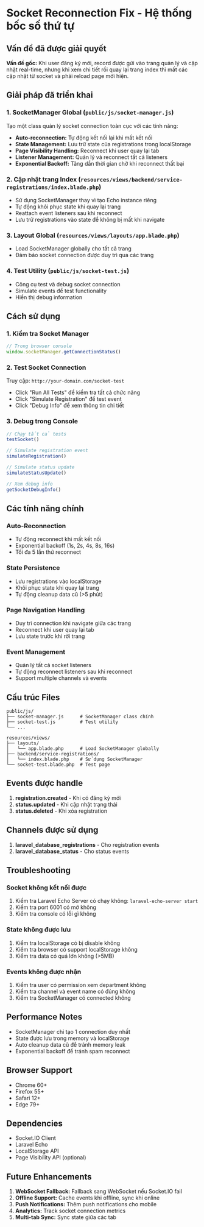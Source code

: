 # Socket Reconnection Fix - Hệ thống bốc số thứ tự

## Vấn đề đã được giải quyết

**Vấn đề gốc:** Khi user đăng ký mới, record được gửi vào trang quản lý và cập nhật real-time, nhưng khi xem chi tiết rồi quay lại trang index thì mất các cập nhật từ socket và phải reload page mới hiện.

## Giải pháp đã triển khai

### 1. SocketManager Global (`public/js/socket-manager.js`)

Tạo một class quản lý socket connection toàn cục với các tính năng:

- **Auto-reconnection:** Tự động kết nối lại khi mất kết nối
- **State Management:** Lưu trữ state của registrations trong localStorage
- **Page Visibility Handling:** Reconnect khi user quay lại tab
- **Listener Management:** Quản lý và reconnect tất cả listeners
- **Exponential Backoff:** Tăng dần thời gian chờ khi reconnect thất bại

### 2. Cập nhật trang Index (`resources/views/backend/service-registrations/index.blade.php`)

- Sử dụng SocketManager thay vì tạo Echo instance riêng
- Tự động khôi phục state khi quay lại trang
- Reattach event listeners sau khi reconnect
- Lưu trữ registrations vào state để không bị mất khi navigate

### 3. Layout Global (`resources/views/layouts/app.blade.php`)

- Load SocketManager globally cho tất cả trang
- Đảm bảo socket connection được duy trì qua các trang

### 4. Test Utility (`public/js/socket-test.js`)

- Công cụ test và debug socket connection
- Simulate events để test functionality
- Hiển thị debug information

## Cách sử dụng

### 1. Kiểm tra Socket Manager

```javascript
// Trong browser console
window.socketManager.getConnectionStatus()
```

### 2. Test Socket Connection

Truy cập: `http://your-domain.com/socket-test`

- Click "Run All Tests" để kiểm tra tất cả chức năng
- Click "Simulate Registration" để test event
- Click "Debug Info" để xem thông tin chi tiết

### 3. Debug trong Console

```javascript
// Chạy tất cả tests
testSocket()

// Simulate registration event
simulateRegistration()

// Simulate status update
simulateStatusUpdate()

// Xem debug info
getSocketDebugInfo()
```

## Các tính năng chính

### Auto-Reconnection
- Tự động reconnect khi mất kết nối
- Exponential backoff (1s, 2s, 4s, 8s, 16s)
- Tối đa 5 lần thử reconnect

### State Persistence
- Lưu registrations vào localStorage
- Khôi phục state khi quay lại trang
- Tự động cleanup data cũ (>5 phút)

### Page Navigation Handling
- Duy trì connection khi navigate giữa các trang
- Reconnect khi user quay lại tab
- Lưu state trước khi rời trang

### Event Management
- Quản lý tất cả socket listeners
- Tự động reconnect listeners sau khi reconnect
- Support multiple channels và events

## Cấu trúc Files

```
public/js/
├── socket-manager.js      # SocketManager class chính
├── socket-test.js         # Test utility
└── ...

resources/views/
├── layouts/
│   └── app.blade.php      # Load SocketManager globally
├── backend/service-registrations/
│   └── index.blade.php    # Sử dụng SocketManager
└── socket-test.blade.php  # Test page
```

## Events được handle

1. **registration.created** - Khi có đăng ký mới
2. **status.updated** - Khi cập nhật trạng thái
3. **status.deleted** - Khi xóa registration

## Channels được sử dụng

1. **laravel_database_registrations** - Cho registration events
2. **laravel_database_status** - Cho status events

## Troubleshooting

### Socket không kết nối được
1. Kiểm tra Laravel Echo Server có chạy không: `laravel-echo-server start`
2. Kiểm tra port 6001 có mở không
3. Kiểm tra console có lỗi gì không

### State không được lưu
1. Kiểm tra localStorage có bị disable không
2. Kiểm tra browser có support localStorage không
3. Kiểm tra data có quá lớn không (>5MB)

### Events không được nhận
1. Kiểm tra user có permission xem department không
2. Kiểm tra channel và event name có đúng không
3. Kiểm tra SocketManager có connected không

## Performance Notes

- SocketManager chỉ tạo 1 connection duy nhất
- State được lưu trong memory và localStorage
- Auto cleanup data cũ để tránh memory leak
- Exponential backoff để tránh spam reconnect

## Browser Support

- Chrome 60+
- Firefox 55+
- Safari 12+
- Edge 79+

## Dependencies

- Socket.IO Client
- Laravel Echo
- LocalStorage API
- Page Visibility API (optional)

## Future Enhancements

1. **WebSocket Fallback:** Fallback sang WebSocket nếu Socket.IO fail
2. **Offline Support:** Cache events khi offline, sync khi online
3. **Push Notifications:** Thêm push notifications cho mobile
4. **Analytics:** Track socket connection metrics
5. **Multi-tab Sync:** Sync state giữa các tab
